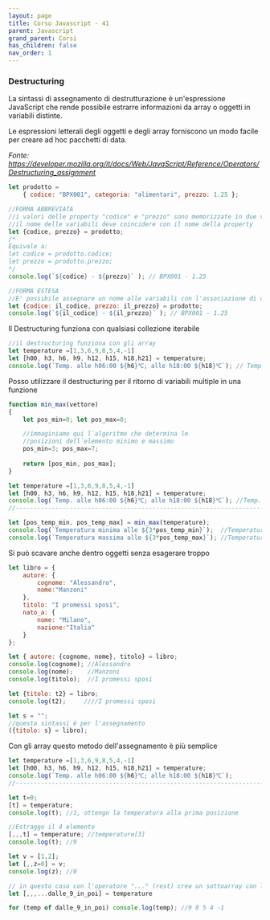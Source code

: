 ```yaml
---
layout: page
title: Corso Javascript - 41
parent: Javascript
grand_parent: Corsi
has_children: false
nav_order: 1
---
```


### Destructuring

La sintassi di assegnamento di destrutturazione è un'espressione JavaScript che rende possibile estrarre informazioni da array o oggetti in variabili distinte.

Le espressioni letterali degli oggetti e degli array forniscono un modo facile per creare ad hoc pacchetti di data.

*Fonte: https://developer.mozilla.org/it/docs/Web/JavaScript/Reference/Operators/Destructuring_assignment*

```js
let prodotto = 
    { codice: "BPX001", categoria: "alimentari", prezzo: 1.25 };

//FORMA ABBREVIATA
//i valori delle property "codice" e "prezzo" sono memorizzate in due variabili di nome "codice", "prezzo"
//il nome delle variabili deve coincidere con il nome della property
let {codice, prezzo} = prodotto; 
/* 
Equivale a:
let codice = prodotto.codice;
let prezzo = prodotto.prezzo;
*/
console.log(`${codice} - ${prezzo}` ); // BPX001 - 1.25

//FORMA ESTESA
//E' possibile assegnare un nome alle variabili con l'associazione di un'etichetta
let {codice: il_codice, prezzo: il_prezzo} = prodotto;
console.log(`${il_codice} - ${il_prezzo}` ); // BPX001 - 1.25
```

Il Destructuring funziona con qualsiasi collezione iterabile

```js
//il destructuring funziona con gli array
let temperature =[1,3,6,9,8,5,4,-1]
let [h00, h3, h6, h9, h12, h15, h18,h21] = temperature;
console.log(`Temp. alle h06:00 ${h6}℃; alle h18:00 ${h18}℃`); // Temp. alle h06:00 6℃; alle h18:00 $4℃
```

Posso utilizzare il destructuring per il ritorno di variabili multiple in una funzione

```js
function min_max(vettore)
{
    let pos_min=0; let pos_max=0;

    //immaginiamo qui l`algoritmo che determina le 
    //posizioni dell`elemento minimo e massimo
    pos_min=3; pos_max=7;
    
    return [pos_min, pos_max];
}

let temperature =[1,3,6,9,8,5,4,-1]
let [h00, h3, h6, h9, h12, h15, h18,h21] = temperature;
console.log(`Temp. alle h06:00 ${h6}℃; alle h18:00 ${h18}℃`); //Temp. alle h06:00 6℃; alle h18:00 4℃
//-------------------------------------------------------------------------

let [pos_temp_min, pos_temp_max] = min_max(temperature);
console.log(`Temperatura minima alle ${3*pos_temp_min}`);  //Temperatura minima alle 9
console.log(`Temperatura massima alle ${3*pos_temp_max}`); //Temperatura massima alle 21
```

Si può scavare anche dentro oggetti senza esagerare troppo


```js
let libro = {
    autore: {
        cognome: "Alessandro",
        nome:"Manzoni"
    },
    titolo: "I promessi sposi",
    nato_a: {
        nome: "Milano",
        nazione:"Italia"
    }
};

let { autore: {cognome, nome}, titolo} = libro;
console.log(cognome); //Alessandro
console.log(nome);    //Manzoni
console.log(titolo);  //I promessi sposi

let {titolo: t2} = libro;   
console.log(t2);     ////I promessi sposi

let s = "";
//questa sintassi è per l'assegnamento
({titolo: s} = libro);
```

Con gli array questo metodo dell'assegnamento è più semplice

```js
let temperature =[1,3,6,9,8,5,4,-1]
let [h00, h3, h6, h9, h12, h15, h18,h21] = temperature;
console.log(`Temp. alle h06:00 ${h6}℃; alle h18:00 ${h18}℃`);
//-------------------------------------------------------------------------

let t=0;
[t] = temperature;
console.log(t); //1, ottengo la temperatura alla prima posizione

//Estraggo il 4 elemento
[,,,t] = temperature; //temperature[3]
console.log(t); //9

let v = [1,2];
let [,,z=0] = v;
console.log(z); //0

// in questo caso con l'operatore "..." (rest) creo un sottoarray con le sole temperature dalle 9 in poi
let [,,,...dalle_9_in_poi] = temperature 

for (temp of dalle_9_in_poi) console.log(temp); //9 8 5 4 -1
```

